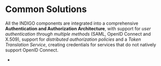# Common Solutions

All the INDIGO components are integrated into a comprehensive **Authentication and Authorization Architecture**, with support for *user authentication through multiple methods* (SAML, OpenID Connect and X.509), support for *distributed authorization policies* and a *Token Translation Service*, creating credentials for services that do not natively support OpenID Connect.

* 